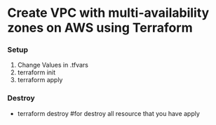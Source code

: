 # Create VPC with multi-availability zones on AWS using Terraform
### Setup
1. Change Values in .tfvars
2. terraform init
3. terraform apply
### Destroy
- terraform destroy  #for destroy all resource that you have apply